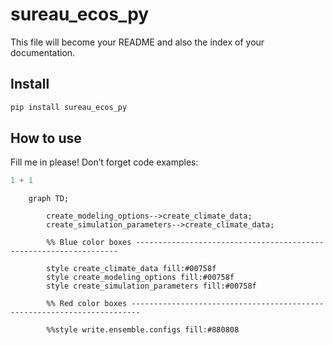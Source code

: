 # sureau_ecos_py

<!-- WARNING: THIS FILE WAS AUTOGENERATED! DO NOT EDIT! -->

This file will become your README and also the index of your
documentation.

## Install

``` sh
pip install sureau_ecos_py
```

## How to use

Fill me in please! Don’t forget code examples:

``` python
1 + 1
```

```mermaid
    graph TD;

        create_modeling_options-->create_climate_data;
        create_simulation_parameters-->create_climate_data;

        %% Blue color boxes ------------------------------------------------------------------

        style create_climate_data fill:#00758f
        style create_modeling_options fill:#00758f
        style create_simulation_parameters fill:#00758f

        %% Red color boxes ------------------------------------------------------------------------

        %%style write.ensemble.configs fill:#880808

```
